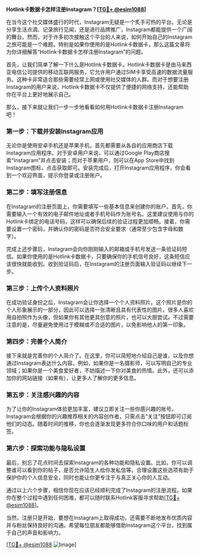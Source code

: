 **Hotlink卡数据卡怎样注册Instagram？[[TG💪+ @esim1088](https://t.me/s/esim1088)]**

在当今这个社交媒体盛行的时代，Instagram无疑是一个炙手可热的平台。无论是分享生活点滴、记录旅行见闻，还是进行品牌推广，Instagram都能提供一个广阔的舞台。然而，对于许多初次接触这个平台的人来说，如何开始自己的Instagram之旅可能是一个难题。特别是如果你使用的是Hotlink卡数据卡，那么这篇文章将为你详细解答“Hotlink卡数据卡怎样注册Instagram”的问题。

首先，让我们简单了解一下什么是Hotlink卡数据卡。Hotlink卡数据卡是由马来西亚电信公司提供的移动互联网服务，它允许用户通过SIM卡享受高速的数据流量服务。这种卡非常适合那些需要经常上网或使用社交媒体的人群。而对于想要注册Instagram的用户来说，Hotlink卡数据卡不仅提供了便捷的网络支持，还能帮助你在平台上更好地展示自己。

那么，接下来就让我们一步一步地看看如何用Hotlink卡数据卡注册Instagram吧！

### **第一步：下载并安装Instagram应用**
无论你是使用安卓手机还是苹果手机，首先都需要从各自的应用商店下载Instagram应用程序。对于安卓用户来说，可以通过Google Play商店搜索“Instagram”并点击安装；而对于苹果用户，则可以在App Store中找到Instagram图标，点击获取即可。安装完成后，打开Instagram应用程序，你会看到一个欢迎界面，提示你登录或注册账户。

### **第二步：填写注册信息**
在Instagram的注册页面上，你需要填写一些基本信息来创建你的账户。首先，你需要输入一个有效的电子邮件地址或者手机号码作为账号名。这里建议使用与你的Hotlink卡绑定的电话号码，这样可以确保后续的验证过程更加顺畅。接着，你需要设置一个密码，并确认你的密码是否符合安全要求（通常至少包含字母和数字）。

完成上述步骤后，Instagram会向你刚刚输入的邮箱或手机号发送一条验证码短信。如果你使用的是Hotlink卡数据卡，只要确保你的手机信号良好，这条短信应该很快就能收到。收到验证码后，在Instagram的注册页面输入验证码以继续下一步。

### **第三步：上传个人资料照片**
在成功验证身份之后，Instagram会让你选择一个个人资料照片。这个照片是你的个人形象展示的一部分，因此可以选择一张清晰且具有代表性的图片。很多人喜欢用自拍照作为头像，但如果你有其他更具创意的照片，也可以大胆尝试。不过需要注意的是，尽量避免使用过于模糊或不合适的图片，以免影响他人的第一印象。

### **第四步：完善个人简介**
接下来就是完善你的个人简介了。在这里，你可以简短地介绍自己是谁，以及你想通过Instagram表达什么内容。例如，如果你是一名摄影师，可以写明自己的专业领域；如果你是一个美食爱好者，不妨描述一下你对美食的热情。此外，还可以添加你的网站链接（如果有），让更多人了解你的更多信息。

### **第五步：关注感兴趣的内容**
为了让你的Instagram体验更加丰富，建议立即关注一些你感兴趣的账号。Instagram会根据你的兴趣推荐相关的内容创作者，只需点击“关注”按钮即可订阅他们的动态。随着时间的推移，你也会逐渐发现更多符合你口味的用户和话题标签。

### **第六步：探索功能与隐私设置**
最后，别忘了花点时间去探索Instagram的各种功能和隐私设置。比如，你可以调整谁可以看到你的帖子，是否允许陌生人给你发私信等。合理设置这些选项有助于保护你的个人信息安全，同时也能让你更专注于与真正关心你的人互动。

通过以上六个步骤，相信你现在应该已经顺利完成了Instagram的注册流程。如果你在整个过程中遇到任何困难，都可以随时联系Hotlink客服寻求帮助[[TG💪+ @esim1088](https://t.me/s/esim1088)]。

当然，注册只是开始，要想在Instagram上取得成功，还需要不断地发布优质内容并与粉丝保持良好的沟通。希望每位朋友都能够借助Instagram这个平台，找到属于自己的声音和影响力。

[[TG💪+ @esim1088](https://t.me/s/esim1088) ![Image](https://i.postimg.cc/4NQfJmqS/Snipaste-2025-05-13-00-14-12.png)]